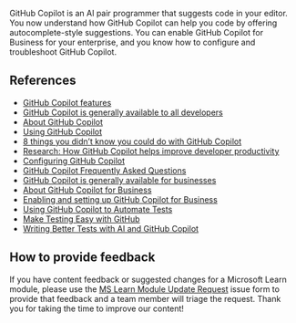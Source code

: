 GitHub Copilot is an AI pair programmer that suggests code in your editor. You now understand how GitHub Copilot can help you code by offering autocomplete-style suggestions. You can enable GitHub Copilot for Business for your enterprise, and you know how to configure and troubleshoot GitHub Copilot.

## References

- [GitHub Copilot features](https://github.com/features/copilot)
- [GitHub Copilot is generally available to all developers](https://github.blog/2022-06-21-github-copilot-is-generally-available-to-all-developers/)
- [About GitHub Copilot](https://docs.github.com/en/copilot/overview-of-github-copilot/about-github-copilot)
- [Using GitHub Copilot](https://docs.github.com/en/copilot/overview-of-github-copilot/about-github-copilot#using-github-copilot)
- [8 things you didn’t know you could do with GitHub Copilot](https://github.blog/2022-09-14-8-things-you-didnt-know-you-could-do-with-github-copilot/)
- [Research: How GitHub Copilot helps improve developer productivity](https://github.blog/2022-07-14-research-how-github-copilot-helps-improve-developer-productivity/)
- [Configuring GitHub Copilot](https://docs.github.com/en/copilot/configuring-github-copilot)
- [GitHub Copilot Frequently Asked Questions](https://github.com/features/copilot/#faq)
- [GitHub Copilot is generally available for businesses](https://github.blog/2022-12-07-github-copilot-is-generally-available-for-businesses/)
- [About GitHub Copilot for Business](https://docs.github.com/en/enterprise-cloud@latest/copilot/overview-of-github-copilot/about-github-copilot-for-business)
- [Enabling and setting up GitHub Copilot for Business](https://docs.github.com/en/enterprise-cloud@latest/copilot/overview-of-github-copilot/enabling-and-setting-up-github-copilot-for-business)
- [Using GitHub Copilot to Automate Tests](https://applitools.com/blog/using-github-copilot-to-automate-tests/)
- [Make Testing Easy with GitHub](https://applitools.com/event/make-testing-easy-github-copilot/)
- [Writing Better Tests with AI and GitHub Copilot](https://about.codecov.io/blog/writing-better-tests-with-ai-and-github-copilot/)

## How to provide feedback

If you have content feedback or suggested changes for a Microsoft Learn module, please use the [MS Learn Module Update Request](https://github.com/githubpartners/microsoft-learn/issues/new/choose) issue form to provide that feedback and a team member will triage the request. Thank you for taking the time to improve our content!

<!-- Do not include any other content -->
